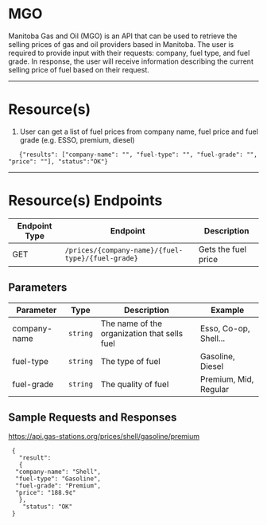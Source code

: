 # MGO

Manitoba Gas and Oil (MGO) is an API that can be used to retrieve the selling
prices of gas and oil providers based in Manitoba. The user is required to
provide input with their requests: company, fuel type, and fuel grade.
In response, the user will receive information describing the current selling
price of fuel based on their request.

---

# Resource(s)

1. User can get a list of fuel prices from company name, fuel price and fuel grade (e.g. ESSO, premium, diesel) 
```
   {"results": ["company-name": "", "fuel-type": "", "fuel-grade": "", "price": ""], "status":"OK"}
```


---

# Resource(s) Endpoints

| Endpoint Type | Endpoint                                          | Description         |
| ------------- | ------------------------------------------------- | ------------------- |
| GET           | `/prices/{company-name}/{fuel-type}/{fuel-grade}` | Gets the fuel price |

## Parameters

| Parameter    |   Type   | Description                                  | Example               |
| ------------ | :------: | -------------------------------------------- | --------------------- |
| company-name | `string` | The name of the organization that sells fuel | Esso, Co-op, Shell... |
| fuel-type    | `string` | The type of fuel                             | Gasoline, Diesel      |
| fuel-grade   | `string` | The quality of fuel                          | Premium, Mid, Regular |

## Sample Requests and Responses

https://api.gas-stations.org/prices/shell/gasoline/premium

```
 {
   "result":
   {
  "company-name": "Shell",
  "fuel-type": "Gasoline",
  "fuel-grade": "Premium",
  "price": "188.9¢"
   },
    "status": "OK"
 }
```

